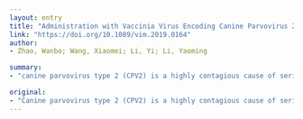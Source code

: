 ```yaml
---
layout: entry
title: "Administration with Vaccinia Virus Encoding Canine Parvovirus 2 <i>vp2</i> Elicits Systemic Immune Responses in Mice and Dogs"
link: "https://doi.org/10.1089/vim.2019.0164"
author:
- Zhao, Wanbo; Wang, Xiaomei; Li, Yi; Li, Yaoming

summary:
- "canine parvovirus type 2 (CPV2) is a highly contagious cause of serious and often fatal disease in young dogs. Despite the widespread availability of attenuated vaccines, vaccines are safer, more stable, and mo... despite the availability of vaccines. Canine Parvovirus Type 2 is the most common cause of fatal disease. It's safer, stable, safer, and more stable."

original:
- "Canine parvovirus type 2 (CPV2) is a highly contagious cause of serious and often fatal disease in young dogs. Despite the widespread availability of attenuated vaccines, safer, more stable, and mo..."
---
```


